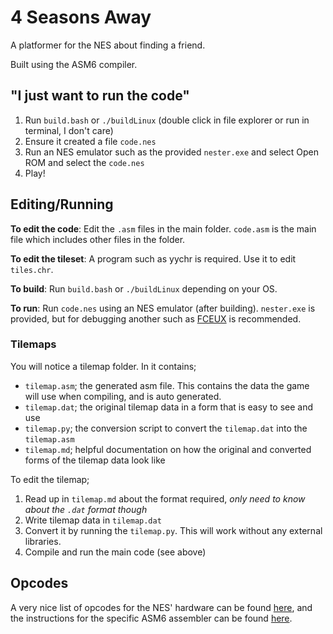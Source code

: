 # 4 Seasons Away
A platformer for the NES about finding a friend.

Built using the ASM6 compiler.

## "I just want to run the code"
1. Run `build.bash` or `./buildLinux` (double click in file explorer or run in terminal, I don't care)
2. Ensure it created a file `code.nes`
3. Run an NES emulator such as the provided `nester.exe` and select Open ROM and select the `code.nes`
4. Play!

## Editing/Running
**To edit the code**: Edit the `.asm` files in the main folder. `code.asm` is the main file which includes other files in the folder.

**To edit the tileset**: A program such as yychr is required. Use it to edit `tiles.chr`.

**To build**: Run `build.bash` or `./buildLinux` depending on your OS.

**To run**: Run `code.nes` using an NES emulator (after building). `nester.exe` is provided, but for debugging another such as [FCEUX](https://fceux.com/web/download.html) is recommended.

### Tilemaps
You will notice a tilemap folder. In it contains;
- `tilemap.asm`; the generated asm file. This contains the data the game will use when compiling, and is auto generated.
- `tilemap.dat`; the original tilemap data in a form that is easy to see and use
- `tilemap.py`; the conversion script to convert the `tilemap.dat` into the `tilemap.asm`
- `tilemap.md`; helpful documentation on how the original and converted forms of the tilemap data look like

To edit the tilemap;
1. Read up in `tilemap.md` about the format required, *only need to know about the `.dat` format though*
2. Write tilemap data in `tilemap.dat`
3. Convert it by running the `tilemap.py`. This will work without any external libraries.
4. Compile and run the main code (see above)

## Opcodes
A very nice list of opcodes for the NES' hardware can be found [here](https://wiki.preterhuman.net/NES_Programming_Guide), and the instructions for the specific ASM6 assembler can be found [here](./Instructs.txt).

